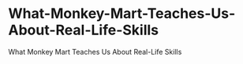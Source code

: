 # What-Monkey-Mart-Teaches-Us-About-Real-Life-Skills
What Monkey Mart Teaches Us About Real-Life Skills
